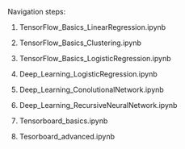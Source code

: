 Navigation steps:

1. TensorFlow_Basics_LinearRegression.ipynb

2. TensorFlow_Basics_Clustering.ipynb

3. TensorFlow_Basics_LogisticRegression.ipynb

4. Deep_Learning_LogisticRegression.ipynb

5. Deep_Learning_ConolutionalNetwork.ipynb

6. Deep_Learning_RecursiveNeuralNetwork.ipynb

7. Tensorboard_basics.ipynb

8. Tesorboard_advanced.ipynb